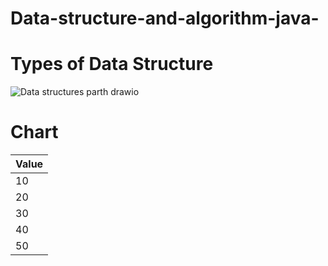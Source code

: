 # Data-structure-and-algorithm-java-


# Types of Data Structure

![Data structures parth drawio](https://github.com/gmandroroshe/Data-structure-and-algorithm-java-/assets/144511926/113c9e76-da99-4fef-9254-488e1446540c)


# Chart

| Value |
|-------|
| 10    |
| 20    |
| 30    |
| 40    |
| 50    |

